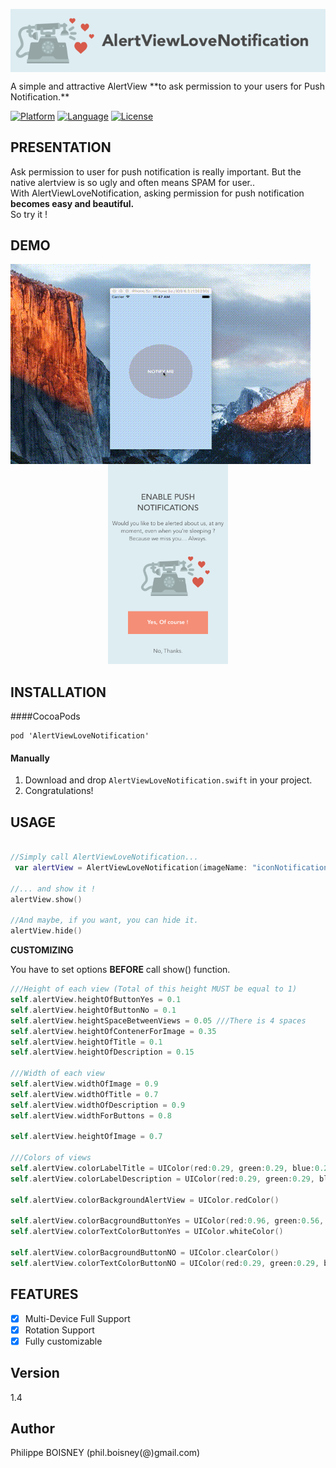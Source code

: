 <p align="center">
 <img src ="https://raw.githubusercontent.com/PhilippeBoisney/AlertViewLoveNotification/master/bandeau.png", align="center"/>
</p>
A simple and attractive AlertView **to ask permission to your users for Push Notification.**

[![Platform](http://img.shields.io/badge/platform-ios-blue.svg?style=flat
)](https://developer.apple.com/iphone/index.action)
[![Language](http://img.shields.io/badge/language-swift-brightgreen.svg?style=flat
)](https://developer.apple.com/swift)
[![License](http://img.shields.io/badge/license-MIT-lightgrey.svg?style=flat
)](http://mit-license.org)

## PRESENTATION

<p>Ask permission to user for push notification is really important. But the native alertview is so ugly and often means SPAM for user..<br>
With AlertViewLoveNotification, asking permission for push notification <b>becomes easy and beautiful.</b><br>
So try it !
</p>

## DEMO
<p align="center">
 <img src ="https://raw.githubusercontent.com/PhilippeBoisney/AlertViewLoveNotification/master/demo.gif", width=480, height=320, align="left"/>
 <img src ="https://raw.githubusercontent.com/PhilippeBoisney/AlertViewLoveNotification/master/screenshot.png", height=320/>
</p>

## INSTALLATION

####CocoaPods
```
pod 'AlertViewLoveNotification'
```

#### Manually
1. Download and drop ```AlertViewLoveNotification.swift``` in your project.  
2. Congratulations! 

## USAGE
```swift

//Simply call AlertViewLoveNotification...
 var alertView = AlertViewLoveNotification(imageName: "iconNotification", labelTitle: "ENABLE PUSH NOTIFICATIONS", labelDescription: "Would you like to be alerted about us, at any moment, even when you're sleeping ? Because we miss you... Always.", buttonYESTitle: "Yes, Of course !", buttonNOTitle: "No, sorry.")

//... and show it !
alertView.show()

//And maybe, if you want, you can hide it.
alertView.hide()

```
**CUSTOMIZING**

You have to set options **BEFORE** call show() function.

```swift
///Height of each view (Total of this height MUST be equal to 1)
self.alertView.heightOfButtonYes = 0.1
self.alertView.heightOfButtonNo = 0.1
self.alertView.heightSpaceBetweenViews = 0.05 ///There is 4 spaces
self.alertView.heightOfContenerForImage = 0.35
self.alertView.heightOfTitle = 0.1
self.alertView.heightOfDescription = 0.15

///Width of each view
self.alertView.widthOfImage = 0.9
self.alertView.widthOfTitle = 0.7
self.alertView.widthOfDescription = 0.9
self.alertView.widthForButtons = 0.8

self.alertView.heightOfImage = 0.7

///Colors of views
self.alertView.colorLabelTitle = UIColor(red:0.29, green:0.29, blue:0.29, alpha:1.0)
self.alertView.colorLabelDescription = UIColor(red:0.29, green:0.29, blue:0.29, alpha:1.0)

self.alertView.colorBackgroundAlertView = UIColor.redColor()

self.alertView.colorBacgroundButtonYes = UIColor(red:0.96, green:0.56, blue:0.46, alpha:1.0)
self.alertView.colorTextColorButtonYes = UIColor.whiteColor()

self.alertView.colorBacgroundButtonNO = UIColor.clearColor()
self.alertView.colorTextColorButtonNO = UIColor(red:0.29, green:0.29, blue:0.29, alpha:1.0)

```

## FEATURES
- [x] Multi-Device Full Support
- [x] Rotation Support
- [x] Fully customizable

## Version
1.4

## Author
Philippe BOISNEY (phil.boisney(@)gmail.com)
